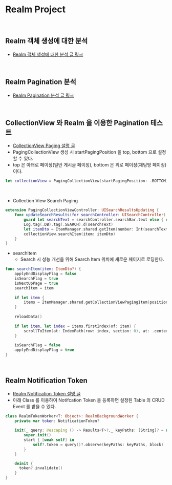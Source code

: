 # Realm Project

<br>

## Realm 객체 생성에 대한 분석
- [Realm 객체 생성에 대한 분석 글 링크](https://www.notion.so/let-realm-try-Realm-02ebd09fa9634a43bf1a7f242287cccc?pvs=21)

<br>

## Realm Pagination 분석
- [Realm Pagination 분석 글 링크](https://www.notion.so/Realm-Pagination-3b63ec13e03f4a2c9e762c7ccc085e7b?pvs=4)

<br>

## CollectionView 와 Realm 을 이용한 Pagination 테스트
- [CollectionView Paging 설명 글](https://www.notion.so/CollectionView-Paging-879f83aaa79c43c99262248db314984b?pvs=4)
- PagingCollectionView 생성 시 startPagingPosition 을 top, bottom 으로 설정할 수 있다.
- top 은 아래로 페이징(일반 게시글 페이징), bottom 은 위로 페이징(채팅방 페이징)이다.
```swift
let collectionView = PagingCollectionView(startPagingPosition: .BOTTOM)
```

<br>

- Collection View Search Paging
```swift
extension PagingCollectionViewController: UISearchResultsUpdating {
    func updateSearchResults(for searchController: UISearchController) {
        guard let searchText = searchController.searchBar.text else { return }
        Log.tag(.DB).tag(.SEARCH).d(searchText)
        let itemDto = ItemManager.shared.getItem(number: Int(searchText) ?? -1)
        collectionView.searchItem(item: itemDto)
    }
}
```

- searchItem
    - Search 시 성능 개선을 위해 Search Item 위치에 새로운 페이지로 로딩한다.
```swift
func searchItem(item: ItemDto?) {
    applyEndDisplayFlag = false
    isSearchFlag = true
    isNextUpPage = true
    searchItem = item
    
    if let item {
        items = ItemManager.shared.getCollectionViewPagingItem(position: .CENTER, criteriaItem: item)
    }
    
    reloadData()
    
    if let item, let index = items.firstIndex(of: item) {
        scrollToItem(at: IndexPath(row: index, section: 0), at: .centeredVertically, animated: false)
    }
    
    isSearchFlag = false
    applyEndDisplayFlag = true
}
```

<br>

## Realm Notification Token
- [Realm Notification Token 설명 글](https://www.notion.so/Realm-Notification-Token-1b4b652aa5c4471298a0015063a1e0f0?pvs=4)
- 아래 Class 를 이용하여 Notifcation Token 을 등록하면 설정된 Table 의 CRUD Event 를 받을 수 있다.

```swift
class RealmTokenWorker<T: Object>: RealmBackgroundWorker {
    private var token: NotificationToken?
    
    init(_ query: @escaping () -> Results<T>?,_ keyPaths: [String]? = nil, _ block: @escaping (RealmCollectionChange<Results<T>>) -> Void) {
        super.init()
        start { [weak self] in
            self?.token = query()?.observe(keyPaths: keyPaths, block)
        }
    }

    deinit {
      token?.invalidate()
    }
}
```

<br>
